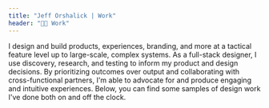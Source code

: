```yaml
---
title: "Jeff Orshalick | Work"
header: "👨‍💻 Work"
---
```

I design and build products, experiences, branding, and more at a tactical feature level up to large-scale, complex systems. As a full-stack designer, I use discovery, research, and testing to inform my product and design decisions. By prioritizing outcomes over output and collaborating with cross-functional partners, I'm able to advocate for and produce engaging and intuitive experiences. Below, you can find some samples of design work I've done both on and off the clock.
